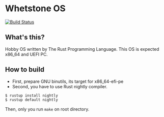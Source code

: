Whetstone OS
============

[![Build Status](https://travis-ci.org/orumin/Whetstone_OS.svg?branch=master)](https://travis-ci.org/orumin/Whetstone_OS)

What's this?
------------

Hobby OS written by The Rust Programming Language.
This OS is expected x86_64 and UEFI PC.

How to build
------------

- First, prepare GNU binutils, its target for x86_64-efi-pe
- Second, you have to use Rust nightly compiler.

```sh
$ rustup install nightly
$ rustup default nightly
```

Then, only you run `make` on root directory.
